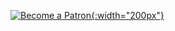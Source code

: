 
[![Become a Patron](https://c5.patreon.com/external/logo/become_a_patron_button.png){:width="200px"}](https://www.patreon.com/bePatron?u=21010321&redirect_uri=https%3A%2F%2Fbeyond20.here-for-more.info%2Fthankyou)
